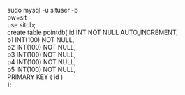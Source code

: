 sudo mysql -u situser -p  
pw=sit  
use sitdb;  
create table pointdb(
   id INT NOT NULL AUTO_INCREMENT,  
   p1 INT(100) NOT NULL,  
   p2 INT(100) NOT NULL,  
   p3 INT(100) NOT NULL,  
   p4 INT(100) NOT NULL,  
   p5 INT(100) NOT NULL,  
   PRIMARY KEY ( id )  
);
